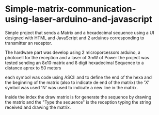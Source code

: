 # Simple-matrix-communication-using-laser-arduino-and-javascript

Simple project that sends a Matrix and a hexadecimal sequence using a UI designed with HTML and JavaScript
and 2 arduinos corresponding to transmitter an receptor.


The hardware part was develop using 2 microporcessors arduino, a photocell for the reception and a laser of 3mW of Power
the project was tested sending an 8x10 matrix and 8 digit hexadecimal Sequence to a distance aprox to 50 meters

each symbol was code using ASCII and to define the end of the hexa and the beginning of the matrix (also to indicate de end of the matrix) the 'X' symbol was used
'N' was used to indicate a new line in the matrix.

Inside the index the draw matrix is for generate the sequence by drawing the matrix and the "Type the sequence" is the reception typing the string received and drawing the matrix.
